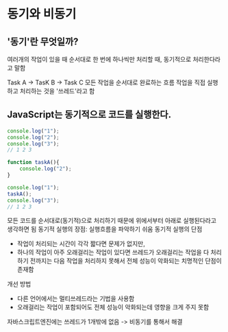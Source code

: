 # 동기와 비동기

## '동기'란 무엇일까?
여러개의 작업이 있을 때 순서대로 한 번에 하나씩만 처리할 때, 동기적으로 처리한다라고 말함

Task A -> TasK B -> Task C
모든 작업을 순서대로 완료하는 흐름
작업을 직접 실행하고 처리하는 것을 '쓰레드'라고 함

## JavaScript는 동기적으로 코드를 실행한다.
```js
console.log("1");
console.log("2");
console.log("3");
// 1 2 3

function taskA(){
    console.log("2");
}

console.log("1");
taskA();
console.log("3");
// 1 2 3
```

모든 코드를 순서대로(동기적)으로 처리하기 때문에 위에서부터 아래로 실행된다라고 생각하면 됨 
동기적 실행의 장점: 실행흐름을 파악하기 쉬움
동기적 실행의 단점
- 작업이 처리되는 시간이 각각 짧다면 문제가 없지만,
- 하나의 작업이 아주 오래걸리는 작업이 있다면 쓰레드가 오래걸리는 작업을 다 처리하기 전까지는 다음 작업을 처리하지 못해서 전체 성능이 악화되는 치명적인 단점이 존재함

개선 방법
- 다른 언어에서는 멀티쓰레드라는 기법을 사용함
- 오래걸리는 작업이 포함되어도 전체 성능이 악화되는데 영향을 크게 주지 못함

자바스크립트엔진에는 쓰레드가 1개밖에 없음 -> 비동기를 통해서 해결

